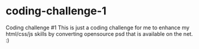 # coding-challenge-1
Coding challenge #1
This is just a coding challenge for me to enhance my html/css/js skills by converting opensource psd that is available on the net. :)

